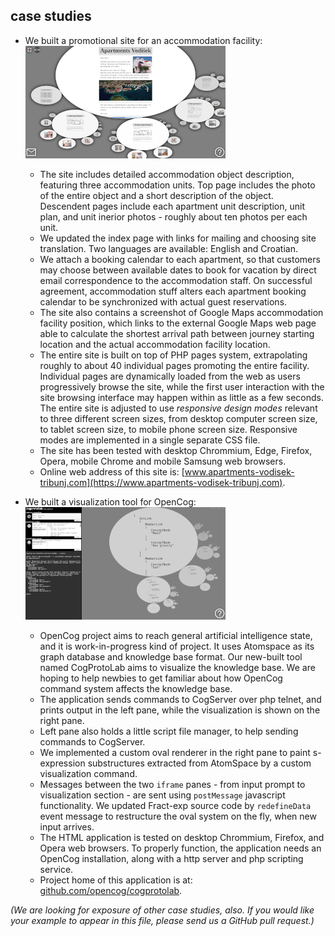 ## case studies

- We built a promotional site for an accommodation facility:  
    ![](media/ssh-320-apv.png)
    - The site includes detailed accommodation object description, featuring three accommodation units. Top page includes the photo of the entire object and a short description of the object. Descendent pages include each apartment unit description, unit plan, and unit inerior photos - roughly about ten photos per each unit.
    - We updated the index page with links for mailing and choosing site translation. Two languages are available: English and Croatian.
    - We attach a booking calendar to each apartment, so that customers may choose between available dates to book for vacation by direct email correspondence to the accommodation staff. On successful agreement, accommodation stuff alters each apartment booking calendar to be synchronized with actual guest reservations.
    - The site also contains a screenshot of Google Maps accommodation facility position, which links to the external Google Maps web page able to calculate the shortest arrival path between journey starting location and the actual accommodation facility location.
    - The entire site is built on top of PHP pages system, extrapolating roughly to about 40 individual pages promoting the entire facility. Individual pages are dynamically loaded from the web as users progressively browse the site, while the first user interaction with the site browsing interface may happen within as little as a few seconds. The entire site is adjusted to use *responsive design modes* relevant to three different screen sizes, from desktop computer screen size, to tablet screen size, to mobile phone screen size. Responsive modes are implemented in a single separate CSS file.
    - The site has been tested with desktop Chrommium, Edge, Firefox, Opera, mobile Chrome and mobile Samsung web browsers.
    - Online web address of this site is: [www.apartments-vodisek-tribunj.com](https://www.apartments-vodisek-tribunj.com).

- We built a visualization tool for OpenCog:  
    ![](media/ssh-320-cogprotolab.png)
    - OpenCog project aims to reach general artificial intelligence state, and it is work-in-progress kind of project. It uses Atomspace as its graph database and knowledge base format. Our new-built tool named CogProtoLab aims to visualize the knowledge base. We are hoping to help newbies to get familiar about how OpenCog command system affects the knowledge base.
    - The application sends commands to CogServer over php telnet, and prints output in the left pane, while the visualization is shown on the right pane.
    - Left pane also holds a little script file manager, to help sending commands to CogServer.
    - We implemented a custom oval renderer in the right pane to paint s-expression substructures extracted from AtomSpace by a custom visualization command.
    - Messages between the two `iframe` panes - from input prompt to visualization section - are sent using `postMessage` javascript functionality. We updated Fract-exp source code by `redefineData` event message to restructure the oval system on the fly, when new input arrives.
    - The HTML application is tested on desktop Chrommium, Firefox, and Opera web browsers. To properly function, the application needs an OpenCog installation, along with a http server and php scripting service.
    - Project home of this application is at: [github.com/opencog/cogprotolab](https://github.com/opencog/cogprotolab).

*(We are looking for exposure of other case studies, also. If you would like your example to appear in this file, please send us a GitHub pull request.)*
